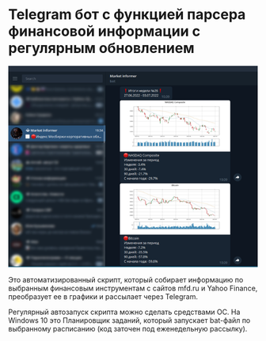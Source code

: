 # Telegram бот с функцией парсера финансовой информации с регулярным обновлением
 
![Screenshot](report_sample.PNG)

Это автоматизированный скрипт, который собирает информацию по выбранным финансовым инструментам с сайтов mfd.ru и Yahoo Finance, преобразует ее в графики и рассылает через Telegram.

Регулярный автозапуск скрипта можно сделать средствами ОС. На Windows 10 это Планировщик заданий, который запускает bat-файл по выбранному расписанию (код заточен под еженедельную рассылку).
